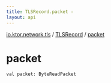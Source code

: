 ```yaml
---
title: TLSRecord.packet - 
layout: api
---
```


<div class='api-docs-breadcrumbs'><a href="../index.html">io.ktor.network.tls</a> / <a href="index.html">TLSRecord</a> / <a href="./packet.html">packet</a></div>

# packet

<div class="signature"><code><span class="keyword">val </span><span class="identifier">packet</span><span class="symbol">: </span><span class="identifier">ByteReadPacket</span></code></div>
